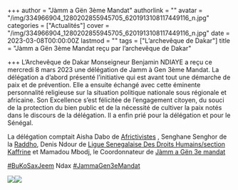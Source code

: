 +++
author = "Jàmm a Gën 3ème Mandat"
authorlink = ""
avatar = "/img/334966904_1280202855945705_6201913108117449116_n.jpg"
categories = ["Actualités"]
cover = "/img/334966904_1280202855945705_6201913108117449116_n.jpg"
date = 2023-03-08T00:00:00Z
lastmod = ""
tags = ["L’archevêque de Dakar"]
title = "Jàmm a Gën 3ème Mandat reçu par l’archevêque de Dakar"

+++
L’Archevêque de Dakar Monseigneur Benjamin NDIAYE a reçu ce mercredi 8 mars 2023 une délégation de Jamm à Gen 3ème Mandat. La délégation a d’abord présenté l’initiative qui est avant tout une démarche de paix et de prévention. Elle a ensuite échangé avec cette éminente personnalité religieuse sur la situation politique nationale sous régionale et africaine. Son Excellence s’est félicitée de l’engagement citoyen, du souci de la protection du bien public et de la nécessité de cultiver la paix notés dans le discours de la délégation. Il a enfin prié pour la délégation et pour le Sénégal.

La délégation comptait Aisha Dabo de [Africtivistes](https://www.facebook.com/africtivistes/?__cft__%5B0%5D=AZULVt4mQb4p14p9s9FAGsI28M1s2Pg5zDR30uNpocmguKHpCEaJ6MbUsgQgpc9Zwggxfu053YEopZm8DY4J8f1kG9E3LoRqVWlRIW1x4O0dnNWyG6g6UMNgAF323lZ8DrOy9tCxmYrSRAzVIJsTdcuXkNekSaFjfOHE_yGm18og9JLiJEKF5tWUNjM60pvddho&__tn__=kK-R) , Senghane Senghor de la [Raddho](https://www.facebook.com/OfficielRaddho?__cft__%5B0%5D=AZULVt4mQb4p14p9s9FAGsI28M1s2Pg5zDR30uNpocmguKHpCEaJ6MbUsgQgpc9Zwggxfu053YEopZm8DY4J8f1kG9E3LoRqVWlRIW1x4O0dnNWyG6g6UMNgAF323lZ8DrOy9tCxmYrSRAzVIJsTdcuXkNekSaFjfOHE_yGm18og9JLiJEKF5tWUNjM60pvddho&__tn__=-%5DK-R), Denis Ndour de [Ligue Senegalaise Des Droits Humains/section Kaffrine](https://www.facebook.com/profile.php?id=100066908411970&__cft__%5B0%5D=AZULVt4mQb4p14p9s9FAGsI28M1s2Pg5zDR30uNpocmguKHpCEaJ6MbUsgQgpc9Zwggxfu053YEopZm8DY4J8f1kG9E3LoRqVWlRIW1x4O0dnNWyG6g6UMNgAF323lZ8DrOy9tCxmYrSRAzVIJsTdcuXkNekSaFjfOHE_yGm18og9JLiJEKF5tWUNjM60pvddho&__tn__=-%5DK-R) et Mamadou Mbodj, le Coordonnateur de [Jàmm a Gën 3e mandat](https://www.facebook.com/JammGen3Mandats?__cft__%5B0%5D=AZULVt4mQb4p14p9s9FAGsI28M1s2Pg5zDR30uNpocmguKHpCEaJ6MbUsgQgpc9Zwggxfu053YEopZm8DY4J8f1kG9E3LoRqVWlRIW1x4O0dnNWyG6g6UMNgAF323lZ8DrOy9tCxmYrSRAzVIJsTdcuXkNekSaFjfOHE_yGm18og9JLiJEKF5tWUNjM60pvddho&__tn__=-%5DK-R)

[#BuKoSaxJeem](https://www.facebook.com/hashtag/bukosaxjeem?__eep__=6&__cft__%5B0%5D=AZULVt4mQb4p14p9s9FAGsI28M1s2Pg5zDR30uNpocmguKHpCEaJ6MbUsgQgpc9Zwggxfu053YEopZm8DY4J8f1kG9E3LoRqVWlRIW1x4O0dnNWyG6g6UMNgAF323lZ8DrOy9tCxmYrSRAzVIJsTdcuXkNekSaFjfOHE_yGm18og9JLiJEKF5tWUNjM60pvddho&__tn__=*NK-R) Ndax [#JammaGen3eMandat](https://www.facebook.com/hashtag/jammagen3emandat?__eep__=6&__cft__%5B0%5D=AZULVt4mQb4p14p9s9FAGsI28M1s2Pg5zDR30uNpocmguKHpCEaJ6MbUsgQgpc9Zwggxfu053YEopZm8DY4J8f1kG9E3LoRqVWlRIW1x4O0dnNWyG6g6UMNgAF323lZ8DrOy9tCxmYrSRAzVIJsTdcuXkNekSaFjfOHE_yGm18og9JLiJEKF5tWUNjM60pvddho&__tn__=*NK-R)

![](/img/330299832_1283183172411296_2203003587077203940_n.jpg)![](/img/334716564_169660389185654_363981784206490025_n.jpg)